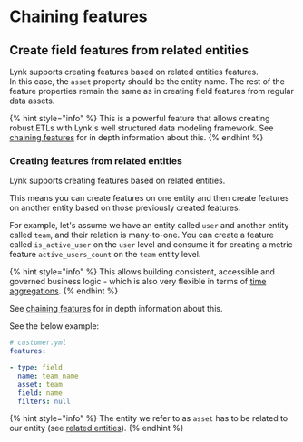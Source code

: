 # Chaining features

## Create field features from related entities

Lynk supports creating features based on related entities features.\
In this case, the `asset` property should be the entity name. The rest of the feature properties remain the same as in creating field features from regular data assets.

{% hint style="info" %}
This is a powerful feature that allows creating robust ETLs with Lynk's well structured data modeling framework. See [chaining features](chaining-features.md) for in depth information about this.
{% endhint %}





### Creating features from related entities

Lynk supports creating features based on related entities.&#x20;

This means you can create features on one entity and then create features on another entity based on those previously created features.

For example, let's assume we have an entity called `user` and another entity called `team`, and their relation is many-to-one. You can create a feature called `is_active_user` on the `user` level and consume it for creating a metric feature `active_users_count` on the `team` entity level.&#x20;

{% hint style="info" %}
This allows building consistent, accessible and governed business logic - which is also very flexible in terms of [time aggregations](../../consume-and-apis/time-aggregation.md).
{% endhint %}

See [chaining features](chaining-features.md) for in depth information about this.





See the below example:

```yaml
# customer.yml
features: 

- type: field
  name: team_name
  asset: team
  field: name
  filters: null
```

{% hint style="info" %}
The entity we refer to as `asset` has to be related to our entity (see [related entities](../entities/related-entities.md)).
{% endhint %}
